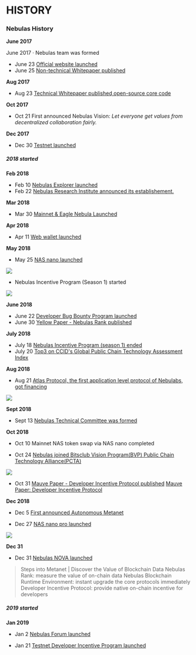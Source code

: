 # HISTORY

### Nebulas History

**June 2017**

June 2017 · Nebulas team was formed

- June 23 [Official website launched](https://nebulas.io/index.html)
- June 25 [Non-technical Whitepaper published](https://nebulas.io/docs/NebulasWhitepaper.pdf)

**Aug 2017**

- Aug 23 [Technical Whitepaper published,open-source core code](https://nebulas.io/docs/NebulasTechnicalWhitepaper.pdf)

**Oct 2017**

- Oct 21 
First announced Nebulas Vision:
_Let everyone get values from decentralized collaboration fairly._

**Dec 2017**

- Dec 30 [Testnet launched](https://github.com/nebulasio/wiki/blob/master/testnet.md)

##### 2018 started

**Feb 2018**

- Feb 10 [Nebulas Explorer launched](https://explorer.nebulas.io/)
- Feb 22 [Nebulas Research Institute announced its establishement.](https://nebulas.io/research-institute.html)

**Mar 2018**

- Mar 30 [Mainnet & Eagle Nebula Launched](https://mainnet.nebulas.io/)

**Apr 2018**

- Apr 11 [Web wallet launched](https://chrome.google.com/webstore/detail/nasextwallet/gehjkhmhclgnkkhpfamakecfgakkfkco)

**May 2018**

- May 25 [NAS nano launched](https://nano.nebulas.io/index_en.html)

![](https://nebulas.io/assets/images/history/nano.png)

- Nebulas Incentive Program (Season 1) started

![](https://nebulas.io/assets/images/history/nip.png)

**June 2018**

- June 22 [Developer Bug Bounty Program launched](https://nebulas.io/developers.html)
- June 30 [Yellow Paper - Nebulas Rank published](https://nebulas.io/docs/NebulasYellowpaper.pdf)

**July 2018**

- July 18 [Nebulas Incentive Program (season 1) ended](https://nebulas.io/incentive.html)
- July 20 [Top3 on CCID's Global Public Chain Technology Assessment Index](https://finance.yahoo.com/news/nebulas-top-three-miits-public-150000689.html)

**Aug 2018**

- Aug 21 [Atlas Protocol, the first application level protocol of Nebulabs, got financing](https://atlasp.io/)

![](https://nebulas.io/assets/images/history/atlas.png)

**Sept 2018**

- Sept 13 [Nebulas Technical Committee was formed](https://nebulas.io/technical-committee.html)

**Oct 2018**

- Oct 10 Mainnet NAS token swap via NAS nano completed

- Oct 24 [Nebulas joined Bitsclub Vision Program(BVP) Public Chain Technology Alliance(PCTA)](https://bitsclubvp.io/)

![](https://nebulas.io/assets/images/history/pcta.png)

- Oct 31 [Mauve Paper - Developer Incentive Protocol published](https://github.com/nebulasio/dip-report)
[Mauve Paper: Developer Incentive Protocol](https://nebulas.io/docs/NebulasMauvepaper.pdf)

**Dec 2018**

- Dec 5 [First announced Autonomous Metanet](https://nebulas.io/technology.html)

- Dec 27 [NAS nano pro launched](https://nano.nebulas.io/index_en.html)

![](https://nebulas.io/assets/images/history/nas-nano-pro.png)

**Dec 31**

- Dec 31
[Nebulas NOVA launched](https://nebulas.io/nova.html)
>Steps into Metanet | Discover the Value of Blockchain Data
>Nebulas Rank: measure the value of on-chain data
>Nebulas Blockchain Runtime Environment: instant upgrade the core protocols immediately
>Developer Incentive Protocol: provide native on-chain incentive for developers

##### 2019 started

**Jan 2019**

- Jan 2 [Nebulas Forum launched](https://community.nebulas.io/)

- Jan 21 [Testnet Developer Incentive Program launched](https://explorer.nebulas.io/#/testnet/dip-leaderboard)




